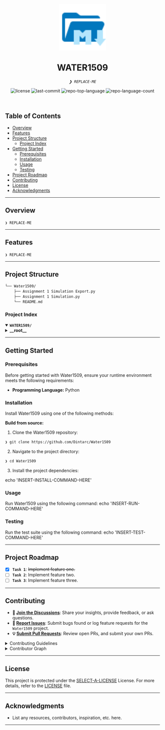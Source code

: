 <p align="center">
    <img src="https://raw.githubusercontent.com/PKief/vscode-material-icon-theme/ec559a9f6bfd399b82bb44393651661b08aaf7ba/icons/folder-markdown-open.svg" align="center" width="30%">
</p>
<p align="center"><h1 align="center">WATER1509</h1></p>
<p align="center">
	<em><code>❯ REPLACE-ME</code></em>
</p>
<p align="center">
	<img src="https://img.shields.io/github/license/Dintarc/Water1509?style=default&logo=opensourceinitiative&logoColor=white&color=055c90" alt="license">
	<img src="https://img.shields.io/github/last-commit/Dintarc/Water1509?style=default&logo=git&logoColor=white&color=055c90" alt="last-commit">
	<img src="https://img.shields.io/github/languages/top/Dintarc/Water1509?style=default&color=055c90" alt="repo-top-language">
	<img src="https://img.shields.io/github/languages/count/Dintarc/Water1509?style=default&color=055c90" alt="repo-language-count">
</p>
<p align="center"><!-- default option, no dependency badges. -->
</p>
<p align="center">
	<!-- default option, no dependency badges. -->
</p>
<br>

##  Table of Contents

- [ Overview](#-overview)
- [ Features](#-features)
- [ Project Structure](#-project-structure)
  - [ Project Index](#-project-index)
- [ Getting Started](#-getting-started)
  - [ Prerequisites](#-prerequisites)
  - [ Installation](#-installation)
  - [ Usage](#-usage)
  - [ Testing](#-testing)
- [ Project Roadmap](#-project-roadmap)
- [ Contributing](#-contributing)
- [ License](#-license)
- [ Acknowledgments](#-acknowledgments)

---

##  Overview

<code>❯ REPLACE-ME</code>

---

##  Features

<code>❯ REPLACE-ME</code>

---

##  Project Structure

```sh
└── Water1509/
    ├── Assignment 1 Simulation Export.py
    ├── Assignment 1 Simulation.py
    └── README.md
```


###  Project Index
<details open>
	<summary><b><code>WATER1509/</code></b></summary>
	<details> <!-- __root__ Submodule -->
		<summary><b>__root__</b></summary>
		<blockquote>
			<table>
			<tr>
				<td><b><a href='https://github.com/Dintarc/Water1509/blob/master/Assignment 1 Simulation Export.py'>Assignment 1 Simulation Export.py</a></b></td>
				<td><code>❯ REPLACE-ME</code></td>
			</tr>
			<tr>
				<td><b><a href='https://github.com/Dintarc/Water1509/blob/master/Assignment 1 Simulation.py'>Assignment 1 Simulation.py</a></b></td>
				<td><code>❯ REPLACE-ME</code></td>
			</tr>
			</table>
		</blockquote>
	</details>
</details>

---
##  Getting Started

###  Prerequisites

Before getting started with Water1509, ensure your runtime environment meets the following requirements:

- **Programming Language:** Python


###  Installation

Install Water1509 using one of the following methods:

**Build from source:**

1. Clone the Water1509 repository:
```sh
❯ git clone https://github.com/Dintarc/Water1509
```

2. Navigate to the project directory:
```sh
❯ cd Water1509
```

3. Install the project dependencies:

echo 'INSERT-INSTALL-COMMAND-HERE'



###  Usage
Run Water1509 using the following command:
echo 'INSERT-RUN-COMMAND-HERE'

###  Testing
Run the test suite using the following command:
echo 'INSERT-TEST-COMMAND-HERE'

---
##  Project Roadmap

- [X] **`Task 1`**: <strike>Implement feature one.</strike>
- [ ] **`Task 2`**: Implement feature two.
- [ ] **`Task 3`**: Implement feature three.

---

##  Contributing

- **💬 [Join the Discussions](https://github.com/Dintarc/Water1509/discussions)**: Share your insights, provide feedback, or ask questions.
- **🐛 [Report Issues](https://github.com/Dintarc/Water1509/issues)**: Submit bugs found or log feature requests for the `Water1509` project.
- **💡 [Submit Pull Requests](https://github.com/Dintarc/Water1509/blob/main/CONTRIBUTING.md)**: Review open PRs, and submit your own PRs.

<details closed>
<summary>Contributing Guidelines</summary>

1. **Fork the Repository**: Start by forking the project repository to your github account.
2. **Clone Locally**: Clone the forked repository to your local machine using a git client.
   ```sh
   git clone https://github.com/Dintarc/Water1509
   ```
3. **Create a New Branch**: Always work on a new branch, giving it a descriptive name.
   ```sh
   git checkout -b new-feature-x
   ```
4. **Make Your Changes**: Develop and test your changes locally.
5. **Commit Your Changes**: Commit with a clear message describing your updates.
   ```sh
   git commit -m 'Implemented new feature x.'
   ```
6. **Push to github**: Push the changes to your forked repository.
   ```sh
   git push origin new-feature-x
   ```
7. **Submit a Pull Request**: Create a PR against the original project repository. Clearly describe the changes and their motivations.
8. **Review**: Once your PR is reviewed and approved, it will be merged into the main branch. Congratulations on your contribution!
</details>

<details closed>
<summary>Contributor Graph</summary>
<br>
<p align="left">
   <a href="https://github.com{/Dintarc/Water1509/}graphs/contributors">
      <img src="https://contrib.rocks/image?repo=Dintarc/Water1509">
   </a>
</p>
</details>

---

##  License

This project is protected under the [SELECT-A-LICENSE](https://choosealicense.com/licenses) License. For more details, refer to the [LICENSE](https://choosealicense.com/licenses/) file.

---

##  Acknowledgments

- List any resources, contributors, inspiration, etc. here.

---
